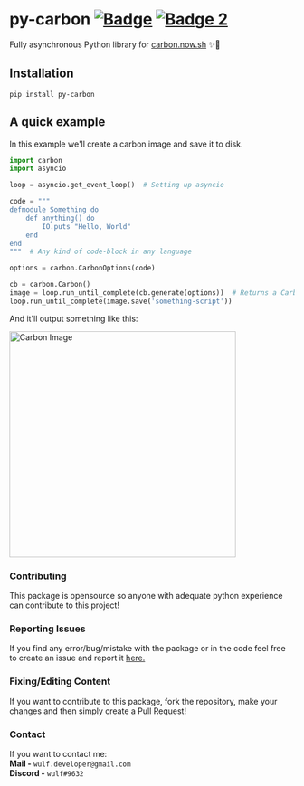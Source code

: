 # py-carbon [![Badge](https://img.shields.io/pypi/v/py-carbon?color=3776AB&logo=python&style=for-the-badge)](https://pypi.org/project/py-carbon/)  [![Badge 2](https://img.shields.io/pypi/dm/py-carbon?color=3776AB&logo=python&style=for-the-badge)](https://pypi.org/project/py-carbon/)
Fully asynchronous Python library for [carbon.now.sh](https://carbon.now.sh) ✨🚀

## Installation
```
pip install py-carbon
```

## A quick example
In this example we'll create a carbon image and save it to disk.
```py
import carbon
import asyncio

loop = asyncio.get_event_loop()  # Setting up asyncio

code = """
defmodule Something do
    def anything() do
        IO.puts "Hello, World"
    end
end
"""  # Any kind of code-block in any language

options = carbon.CarbonOptions(code)

cb = carbon.Carbon()
image = loop.run_until_complete(cb.generate(options))  # Returns a CarbonImage object
loop.run_until_complete(image.save('something-script'))
```

And it'll output something like this:  
  
<img src="https://github.com/itsmewulf/py-carbon/blob/main/examples/something-script.png?raw=true" alt="Carbon Image" width="400"/>

### Contributing
This package is opensource so anyone with adequate python experience can contribute to this project!

### Reporting Issues
If you find any error/bug/mistake with the package or in the code feel free to create an issue and report
it [here.](https://github.com/itsmewulf/py-carbon/issues)

### Fixing/Editing Content
If you want to contribute to this package, fork the repository, make your changes and then simply create a Pull Request!

### Contact
If you want to contact me:  
**Mail -** ```wulf.developer@gmail.com```  
**Discord -** ```wulf#9632```
